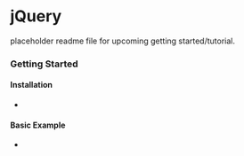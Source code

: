 # jQuery

placeholder readme file for upcoming getting started/tutorial.

### Getting Started

#### Installation

- **[]()**


#### Basic Example

- **[]()**

 



